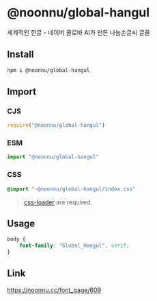 # @noonnu/global-hangul
세계적인 한글 - 네이버 클로바 AI가 만든 나눔손글씨 글꼴

## Install
```sh
npm i @noonnu/global-hangul
```
## Import
### CJS
```js
require("@noonnu/global-hangul")
```
### ESM
```js
import "@noonnu/global-hangul"
```
### CSS 
```css
@import "~@noonnu/global-hangul/index.css"
```
> [css-loader](https://github.com/webpack-contrib/css-loader) are required.

## Usage
```css
body {
    font-family: "Global_Hangul", serif;
}
```

## Link
https://noonnu.cc/font_page/609